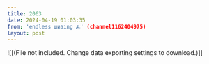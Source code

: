 ```yaml
---
title: 2063
date: 2024-04-19 01:03:35
from: 'endless шизing ⍼' (channel1162404975)
layout: post
---
```


![[(File not included. Change data exporting settings to download.)]]



